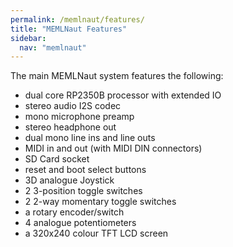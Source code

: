 ```yaml
---
permalink: /memlnaut/features/
title: "MEMLNaut Features"
sidebar:
  nav: "memlnaut"
---
```


The main MEMLNaut system features the following:

* dual core RP2350B processor with extended IO
* stereo audio I2S codec
* mono microphone preamp 
* stereo headphone out
* dual mono line ins and line outs
* MIDI in and out (with MIDI DIN connectors)
* SD Card socket
* reset and boot select buttons
* 3D analogue Joystick
* 2 3-position toggle switches
* 2 2-way momentary toggle switches
* a rotary encoder/switch
* 4 analogue potentiometers
* a 320x240 colour TFT LCD screen



